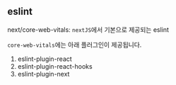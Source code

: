## eslint

next/core-web-vitals: `nextJS`에서 기본으로 제공되는 eslint

`core-web-vitals`에는 아래 플러그인이 제공됩니다.

1. eslint-plugin-react
2. eslint-plugin-react-hooks
3. eslint-plugin-next
